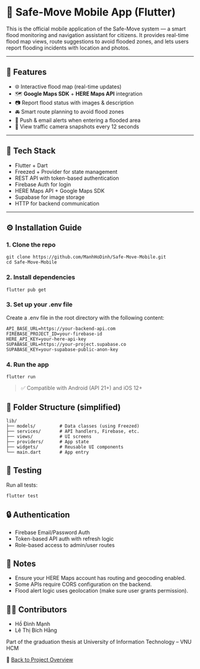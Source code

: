 # 📱 Safe-Move Mobile App (Flutter)

This is the official mobile application of the Safe-Move system — a smart flood monitoring and navigation assistant for citizens. It provides real-time flood map views, route suggestions to avoid flooded zones, and lets users report flooding incidents with location and photos.

---

## 🚀 Features

- 🌐 Interactive flood map (real-time updates)
- 🗺️ **Google Maps SDK** + **HERE Maps API** integration
- 📷 Report flood status with images & description
- 🚘 Smart route planning to avoid flood zones
- 🔔 Push & email alerts when entering a flooded area
- 📡 View traffic camera snapshots every 12 seconds

---

## 🧱 Tech Stack

- Flutter + Dart  
- Freezed + Provider for state management  
- REST API with token-based authentication  
- Firebase Auth for login  
- HERE Maps API + Google Maps SDK  
- Supabase for image storage  
- HTTP for backend communication

---

## ⚙️ Installation Guide

### 1. Clone the repo

```
git clone https://github.com/ManhHoDinh/Safe-Move-Mobile.git
cd Safe-Move-Mobile
```
### 2. Install dependencies
```
flutter pub get
```
### 3. Set up your .env file
Create a .env file in the root directory with the following content:

```
API_BASE_URL=https://your-backend-api.com
FIREBASE_PROJECT_ID=your-firebase-id
HERE_API_KEY=your-here-api-key
SUPABASE_URL=https://your-project.supabase.co
SUPABASE_KEY=your-supabase-public-anon-key
```
### 4. Run the app
```
flutter run
```
>✅ Compatible with Android (API 21+) and iOS 12+

## 📁 Folder Structure (simplified)
```
lib/
├── models/         # Data classes (using Freezed)
├── services/       # API handlers, Firebase, etc.
├── views/          # UI screens
├── providers/      # App state
├── widgets/        # Reusable UI components
└── main.dart       # App entry
```
## 🧪 Testing
Run all tests:
```
flutter test
```

## 🔒 Authentication
- Firebase Email/Password Auth
- Token-based API auth with refresh logic
- Role-based access to admin/user routes

## 📎 Notes
- Ensure your HERE Maps account has routing and geocoding enabled.
- Some APIs require CORS configuration on the backend.
- Flood alert logic uses geolocation (make sure user grants permission).


## 👨‍💻 Contributors
- Hồ Đình Mạnh
- Lê Thị Bích Hằng

Part of the graduation thesis at
University of Information Technology – VNU HCM

📘 [Back to Project Overview](../README.md)